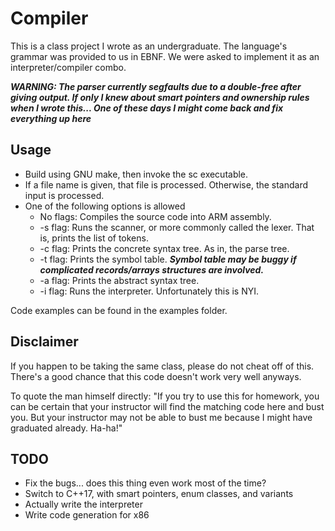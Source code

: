 # Compiler

This is a class project I wrote as an undergraduate.
The language's grammar was provided to us in EBNF.
We were asked to implement it as an interpreter/compiler combo.

***WARNING: The parser currently segfaults due to a double-free after giving output. If only I knew about smart pointers and ownership rules when I wrote this... One of these days I might come back and fix everything up here***

## Usage

* Build using GNU make, then invoke the sc executable.
* If a file name is given, that file is processed. Otherwise, the standard input is processed.
* One of the following options is allowed
	* No flags: Compiles the source code into ARM assembly.
	* -s flag: Runs the scanner, or more commonly called the lexer. That is, prints the list of tokens.
	* -c flag: Prints the concrete syntax tree. As in, the parse tree.
	* -t flag: Prints the symbol table. ***Symbol table may be buggy if complicated records/arrays structures are involved.***
	* -a flag: Prints the abstract syntax tree.
	* -i flag: Runs the interpreter. Unfortunately this is NYI.

Code examples can be found in the examples folder.

## Disclaimer

If you happen to be taking the same class, please do not cheat off of this. There's a good chance that this code doesn't work very well anyways.

To quote the man himself directly: "If you try to use this for homework, you can be certain that your instructor will find the matching code here and bust you. But your instructor may not be able to bust me because I might have graduated already. Ha-ha!"

## TODO
* Fix the bugs... does this thing even work most of the time?
* Switch to C++17, with smart pointers, enum classes, and variants
* Actually write the interpreter
* Write code generation for x86

